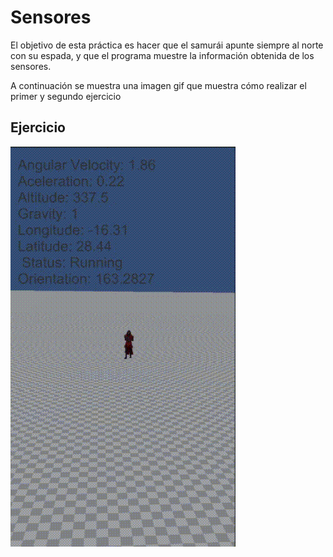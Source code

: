 # Sensores
El objetivo de esta práctica es hacer que el samurái apunte siempre al norte con su espada, y que el programa muestre la información obtenida de los sensores.

A continuación se muestra una imagen gif que muestra cómo realizar el primer y segundo ejercicio

## Ejercicio

![Ejercicio](presentation.gif)
